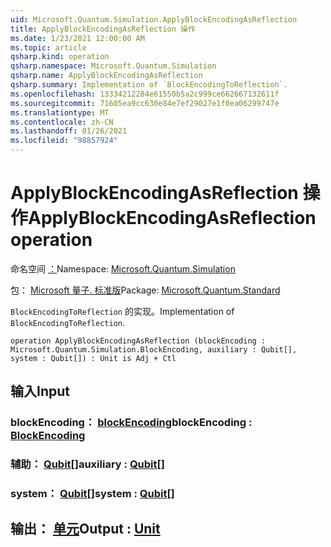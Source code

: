 ```yaml
---
uid: Microsoft.Quantum.Simulation.ApplyBlockEncodingAsReflection
title: ApplyBlockEncodingAsReflection 操作
ms.date: 1/23/2021 12:00:00 AM
ms.topic: article
qsharp.kind: operation
qsharp.namespace: Microsoft.Quantum.Simulation
qsharp.name: ApplyBlockEncodingAsReflection
qsharp.summary: Implementation of `BlockEncodingToReflection`.
ms.openlocfilehash: 13334212284e61550b5a2c999ce662667132611f
ms.sourcegitcommit: 71605ea9cc630e84e7ef29027e1f0ea06299747e
ms.translationtype: MT
ms.contentlocale: zh-CN
ms.lasthandoff: 01/26/2021
ms.locfileid: "98857924"
---
```

# <a name="applyblockencodingasreflection-operation"></a><span data-ttu-id="69a28-102">ApplyBlockEncodingAsReflection 操作</span><span class="sxs-lookup"><span data-stu-id="69a28-102">ApplyBlockEncodingAsReflection operation</span></span>

<span data-ttu-id="69a28-103">命名空间 [：](xref:Microsoft.Quantum.Simulation)</span><span class="sxs-lookup"><span data-stu-id="69a28-103">Namespace: [Microsoft.Quantum.Simulation](xref:Microsoft.Quantum.Simulation)</span></span>

<span data-ttu-id="69a28-104">包： [Microsoft 量子. 标准版](https://nuget.org/packages/Microsoft.Quantum.Standard)</span><span class="sxs-lookup"><span data-stu-id="69a28-104">Package: [Microsoft.Quantum.Standard](https://nuget.org/packages/Microsoft.Quantum.Standard)</span></span>


<span data-ttu-id="69a28-105">`BlockEncodingToReflection` 的实现。</span><span class="sxs-lookup"><span data-stu-id="69a28-105">Implementation of `BlockEncodingToReflection`.</span></span>

```qsharp
operation ApplyBlockEncodingAsReflection (blockEncoding : Microsoft.Quantum.Simulation.BlockEncoding, auxiliary : Qubit[], system : Qubit[]) : Unit is Adj + Ctl
```


## <a name="input"></a><span data-ttu-id="69a28-106">输入</span><span class="sxs-lookup"><span data-stu-id="69a28-106">Input</span></span>

### <a name="blockencoding--blockencoding"></a><span data-ttu-id="69a28-107">blockEncoding： [blockEncoding](xref:Microsoft.Quantum.Simulation.BlockEncoding)</span><span class="sxs-lookup"><span data-stu-id="69a28-107">blockEncoding : [BlockEncoding](xref:Microsoft.Quantum.Simulation.BlockEncoding)</span></span>




### <a name="auxiliary--qubit"></a><span data-ttu-id="69a28-108">辅助： [Qubit](xref:microsoft.quantum.lang-ref.qubit)[]</span><span class="sxs-lookup"><span data-stu-id="69a28-108">auxiliary : [Qubit](xref:microsoft.quantum.lang-ref.qubit)[]</span></span>




### <a name="system--qubit"></a><span data-ttu-id="69a28-109">system： [Qubit](xref:microsoft.quantum.lang-ref.qubit)[]</span><span class="sxs-lookup"><span data-stu-id="69a28-109">system : [Qubit](xref:microsoft.quantum.lang-ref.qubit)[]</span></span>





## <a name="output--unit"></a><span data-ttu-id="69a28-110">输出： [单元](xref:microsoft.quantum.lang-ref.unit)</span><span class="sxs-lookup"><span data-stu-id="69a28-110">Output : [Unit](xref:microsoft.quantum.lang-ref.unit)</span></span>

